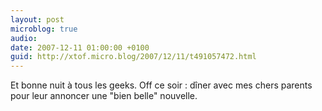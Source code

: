 ```yaml
---
layout: post
microblog: true
audio: 
date: 2007-12-11 01:00:00 +0100
guid: http://xtof.micro.blog/2007/12/11/t491057472.html
---
```

Et bonne nuit à tous les geeks. Off ce soir : dîner avec mes chers parents pour leur annoncer une "bien belle" nouvelle.
